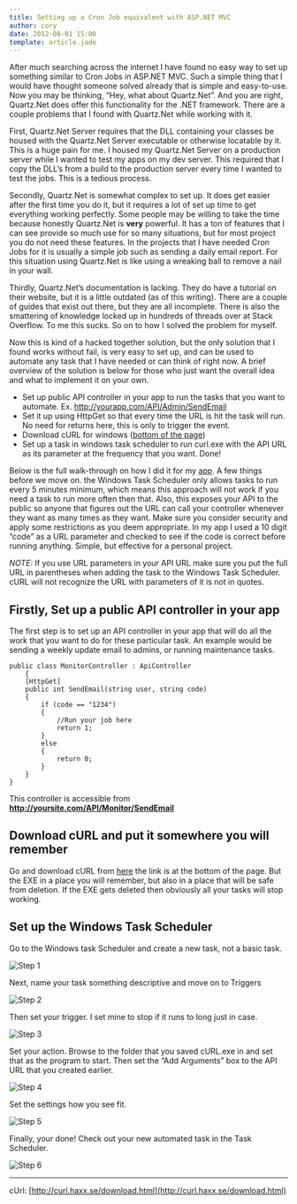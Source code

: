 ```yaml
---
title: Setting up a Cron Job equivalent with ASP.NET MVC
author: cory
date: 2012-08-01 15:00
template: article.jade
---
```


After much searching across the internet I have found no easy way to set up something similar to Cron Jobs in ASP.NET MVC. Such a simple thing that I would have thought someone solved already that is simple and easy-to-use. Now you may be thinking, “Hey, what about Quartz.Net”. And you are right, Quartz.Net does offer this functionality for the .NET framework. There are a couple problems that I found with Quartz.Net while working with it.

<span class="more"></span>

First, Quartz.Net Server requires that the DLL containing your classes be housed with the Quartz.Net Server executable or otherwise locatable by it. This is a huge pain for me. I housed my Quartz.Net Server on a production server while I wanted to test my apps on my dev server. This required that I copy the DLL’s from a build to the production server every time I wanted to test the jobs. This is a tedious process.

Secondly, Quartz.Net is somewhat complex to set up. It does get easier after the first time you do it, but it requires a lot of set up time to get everything working perfectly. Some people may be willing to take the time because honestly Quartz.Net is **very** powerful. It has a ton of features that I can see provide so much use for so many situations, but for most project you do not need these features. In the projects that I have needed Cron Jobs for it is usually a simple job such as sending a daily email report. For this situation using Quartz.Net is like using a wreaking ball to remove a nail in your wall.

Thirdly, Quartz.Net’s documentation is lacking. They do have a tutorial on their website, but it is a little outdated (as of this writing). There are a couple of guides that exist out there, but they are all incomplete. There is also the smattering of knowledge locked up in hundreds of threads over at Stack Overflow. To me this sucks. So on to how I solved the problem for myself.

Now this is kind of a hacked together solution, but the only solution that I found works without fail, is very easy to set up, and can be used to automate any task that I have needed or can think of right now. A brief overview of the solution is below for those who just want the overall idea and what to implement it on your own.

*  Set up public API controller in your app to run the tasks that you want to automate. Ex. http://yourapp.com/API/Admin/SendEmail
*  Set it up using HttpGet so that every time the URL is hit the task will run. No need for returns here, this is only to trigger the event.
*  Download cURL for windows ([bottom of the page](http://curl.haxx.se/download.html))
*  Set up a task in windows task scheduler to run curl.exe with the API URL as its parameter at the frequency that you want.
Done!

Below is the full walk-through on how I did it for my [app](uptime.corywestropp.com). A few things before we move on. the Windows Task Scheduler only allows tasks to run every 5 minutes minimum, which means this approach will not work if you need a task to run more often then that. Also, this exposes your API to the public so anyone that figures out the URL can call your controller whenever they want as many times as they want. Make sure you consider security and apply some restrictions as you deem appropriate. In my app I used a 10 digit “code” as a URL parameter and checked to see if the code is correct before running anything. Simple, but effective for a personal project.

*NOTE:* If you use URL parameters in your API URL make sure you put the full URL in parentheses when adding the task to the Windows Task Scheduler. cURL will not recognize the URL with parameters of it is not in quotes.

Firstly, Set up a public API controller in your app
---------------------------------------------------

The first step is to set up an API controller in your app that will do all the work that you want to do for these particular task. An example would be sending a weekly update email to admins, or running maintenance tasks.

```
public class MonitorController : ApiController
    {
    [HttpGet]
    public int SendEmail(string user, string code)
    {
        if (code == "1234")
        {
            //Run your job here
            return 1;
        }
        else
        {
            return 0;
        }
    }
}
```

This controller is accessible from **http://yoursite.com/API/Monitor/SendEmail**

Download cURL and put it somewhere you will remember
----------------------------------------------------

Go and download cURL from [here](http://curl.haxx.se/download.html) the link is at the bottom of the page. But the EXE in a place you will remember, but also in a place that will be safe from deletion. If the EXE gets deleted then obviously all your tasks will stop working.

Set up the Windows Task Scheduler
---------------------------------

Go to the Windows task Scheduler and create a new task, not a basic task.

![Step 1](Step1.png)

Next, name your task something descriptive and move on to Triggers

![Step 2](Step2.png)

Then set your trigger. I set mine to stop if it runs to long just in case.

![Step 3](Step3.png)

Set your action. Browse to the folder that you saved cURL.exe in and set that as the program to start. Then set the “Add Arguments” box to the API URL that you created earlier.

![Step 4](Step4.png)

Set the settings how you see fit.

![Step 5](Step5.png)

Finally, your done! Check out your new automated task in the Task Scheduler.

![Step 6](Step6.png)

<hr>

cUrl: [http://curl.haxx.se/download.html](http://curl.haxx.se/download.html)